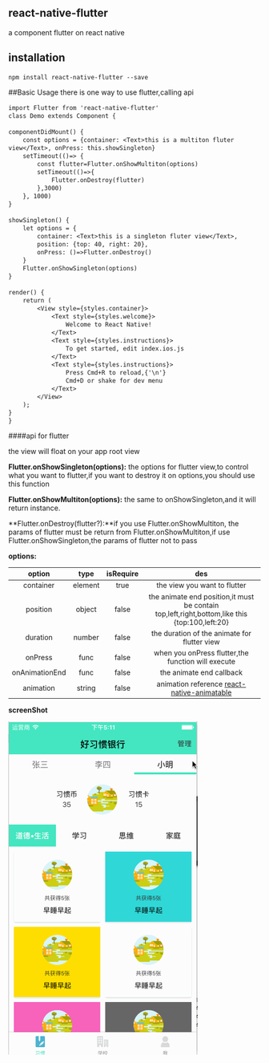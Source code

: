 ## react-native-flutter

a component flutter on react native

## installation

	npm install react-native-flutter --save
	
##Basic Usage
there is one way to use flutter,calling api

	import Flutter from 'react-native-flutter'
	class Demo extends Component {

    componentDidMount() {
        const options = {container: <Text>this is a multiton fluter view</Text>, onPress: this.showSingleton}
        setTimeout(()=> {
            const flutter=Flutter.onShowMultiton(options)
            setTimeout(()=>{
                Flutter.onDestroy(flutter)
            },3000)
        }, 1000)
    }

    showSingleton() {
        let options = {
            container: <Text>this is a singleton fluter view</Text>,
            position: {top: 40, right: 20},
            onPress: ()=>Flutter.onDestroy()
        }
        Flutter.onShowSingleton(options)
    }

    render() {
        return (
            <View style={styles.container}>
                <Text style={styles.welcome}>
                    Welcome to React Native!
                </Text>
                <Text style={styles.instructions}>
                    To get started, edit index.ios.js
                </Text>
                <Text style={styles.instructions}>
                    Press Cmd+R to reload,{'\n'}
                    Cmd+D or shake for dev menu
                </Text>
            </View>
        );
    }
	}

####api for flutter

the view will float on your app root view

**Flutter.onShowSingleton(options):** the options for flutter view,to control what you want to flutter,if you want to destroy it on options,you should use this function

**Flutter.onShowMultiton(options):** the same to onShowSingleton,and it will return instance.

**Flutter.onDestroy(flutter?):**if you use Flutter.onShowMultiton, the params of flutter must be return from Flutter.onShowMultiton,if use Flutter.onShowSingleton,the params of flutter not to pass

**options:**

|option|type|isRequire|des|
|:------:|:----:|:---------:|:---:|
|container|element|true|the view you want to flutter|
|position|object|false|the animate end position,it must be contain top,left,right,bottom,like this {top:100,left:20}|
|duration|number|false|the duration of the animate for flutter view|
|onPress|func|false|when you onPress flutter,the function will execute|
|onAnimationEnd|func|false|the animate end callback|
|animation|string|false|animation reference [react-native-animatable](https://github.com/oblador/react-native-animatable)|

**screenShot**

![screenShot](https://github.com/Cocoon-break/react-native-flutter/blob/master/screenGif.gif)